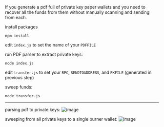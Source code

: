 If you generate a pdf full of private key paper wallets and you need to recover all the funds from them without manually scanning and sending from each.

install packages
```
npm install
```

edit `index.js` to set the name of your `PDFFILE`

run PDF parser to extract private keys:
```
node index.js
```

edit `transfer.js` to set your `RPC`, `SENDTOADDRESS`, and `PKFILE` (generated in previous step)

sweep funds:
```
node transfer.js
```

---------------------------------------------------------------------------------------------------

parsing pdf to private keys:
![image](https://user-images.githubusercontent.com/2653167/64444058-8a8ee780-d090-11e9-9dc4-3e620bcdc31f.png)

sweeping from all private keys to a single burner wallet:
![image](https://user-images.githubusercontent.com/2653167/64444017-70eda000-d090-11e9-81dd-444b69e9f88c.png)

